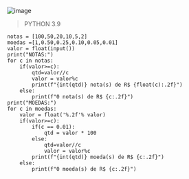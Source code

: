 ![image](https://github.com/lufffe/Beecrowd/assets/90646635/19418cf6-af68-4b23-9a56-038cd46526fc)

>PYTHON 3.9

    notas = [100,50,20,10,5,2]
    moedas =[1,0.50,0.25,0.10,0.05,0.01]
    valor = float(input())
    print("NOTAS:")
    for c in notas:   
        if(valor>=c):       
            qtd=valor//c        
            valor = valor%c        
            print(f"{int(qtd)} nota(s) de R$ {float(c):.2f}")    
        else:        
            print(f"0 nota(s) de R$ {c:.2f}")
    print("MOEDAS:")
    for c in moedas:    
        valor = float('%.2f'% valor)
        if(valor>=c):
            if(c == 0.01):
                qtd = valor * 100        
            else:            
                qtd=valor//c            
                valor = valor%c          
            print(f"{int(qtd)} moeda(s) de R$ {c:.2f}")    
        else:
            print(f"0 moeda(s) de R$ {c:.2f}")

